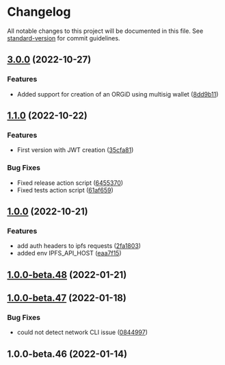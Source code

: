 # Changelog

All notable changes to this project will be documented in this file. See [standard-version](https://github.com/conventional-changelog/standard-version) for commit guidelines.

## [3.0.0](https://github.com/windingtree/org.id-sdk/compare/v1.2.0...v3.0.0) (2022-10-27)


### Features

* Added support for creation of an ORGiD using multisig wallet ([8dd9b11](https://github.com/windingtree/org.id-sdk/commit/8dd9b11cb0dc7befe344e2f96a684978c2e05e78))

## [1.1.0](https://github.com/windingtree/org.id-sdk/compare/v1.0.0...v1.1.0) (2022-10-22)


### Features

* First version with JWT creation ([35cfa81](https://github.com/windingtree/org.id-sdk/commit/35cfa81677a3804a0dfc4aa7c619408c6619d731))


### Bug Fixes

* Fixed release action script ([6455370](https://github.com/windingtree/org.id-sdk/commit/645537012b5c0f852b8839814305593a59162af1))
* Fixed tests action script ([61af659](https://github.com/windingtree/org.id-sdk/commit/61af6593f96036d61bf05ecf2dafedb28575498e))

## [1.0.0](https://github.com/windingtree/org.id-sdk/compare/v1.0.0-beta.48...v1.0.0) (2022-10-21)


### Features

* add auth headers to ipfs requests ([2fa1803](https://github.com/windingtree/org.id-sdk/commit/2fa1803f23f5b66c4aa40127f0226f1cc497b7ed))
* added env IPFS_API_HOST ([eaa7f15](https://github.com/windingtree/org.id-sdk/commit/eaa7f15090641e71969a580a90a082e23694cb4a))

## [1.0.0-beta.48](https://github.com/windingtree/org.id-sdk/compare/v1.0.0-beta.47...v1.0.0-beta.48) (2022-01-21)

## [1.0.0-beta.47](https://github.com/windingtree/org.id-sdk/compare/v1.0.0-beta.46...v1.0.0-beta.47) (2022-01-18)


### Bug Fixes

* could not detect network CLI issue ([0844997](https://github.com/windingtree/org.id-sdk/commit/084499749d8f833a49b4f4fca7a45ac728667dfe))

## 1.0.0-beta.46 (2022-01-14)

